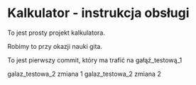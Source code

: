 # Kalkulator - instrukcja obsługi

To jest prosty projekt kalkulatora.

Robimy to przy okazji nauki gita.

To jest pierwszy commit, który ma trafić na gałąź_testową_1

galaz_testowa_2 zmiana 1 
galaz_testowa_2 zmiana 2 
